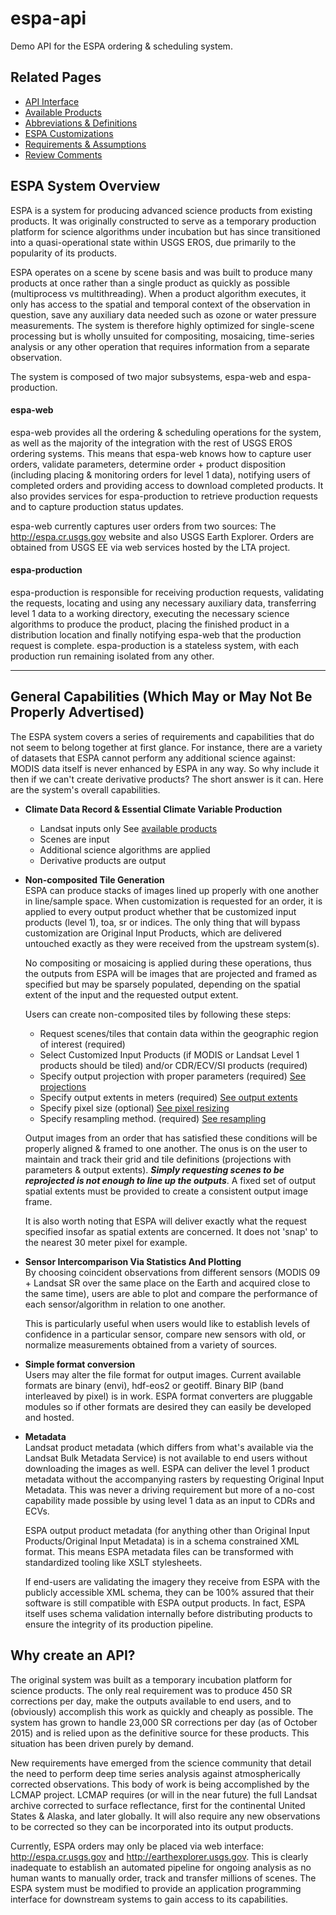 # espa-api
Demo API for the ESPA ordering & scheduling system.  

## Related Pages
* [API Interface](docs/API-INTERFACE.md)
* [Available Products](docs/AVAILABLE-PRODUCTS.md)
* [Abbreviations & Definitions](docs/TERMS.md)
* [ESPA Customizations](docs/CUSTOMIZATION.md)
* [Requirements & Assumptions](docs/API-REQUIREMENTS.md)
* [Review Comments](docs/REVIEW-COMMENTS.md)


## ESPA System Overview
ESPA is a system for producing advanced science products from existing products. It was originally constructed to serve as a temporary production platform for science algorithms under incubation but has since transitioned into a quasi-operational state within USGS EROS, due primarily to the popularity of its products.

ESPA operates on a scene by scene basis and was built to produce many products at once rather than a single product as quickly as possible (multiprocess vs multithreading).  When a product algorithm executes, it only has access to the spatial and temporal context of the observation in question, save any auxiliary data needed such as ozone or water pressure measurements.  The system is therefore highly optimized for single-scene processing but is wholly unsuited for compositing, mosaicing, time-series analysis or any other operation that requires information from a separate observation.

The system is composed of two major subsystems, espa-web and espa-production.

#### espa-web
espa-web provides all the ordering & scheduling operations for the system, as well as the majority of the integration with the rest of USGS EROS ordering systems.  This means that espa-web knows how to capture user orders, validate parameters, determine order + product disposition (including placing & monitoring orders for level 1 data), notifying users of completed orders and providing access to download completed products.  It also provides services for espa-production to retrieve production requests and to capture production status updates.

espa-web currently captures user orders from two sources: The http://espa.cr.usgs.gov website and also USGS Earth Explorer.  Orders are obtained from USGS EE via web services hosted by the LTA project.

#### espa-production
espa-production is responsible for receiving production requests, validating the requests, locating and using any necessary auxiliary data, transferring level 1 data to a working directory, executing the necessary science algorithms to produce the product, placing the finished product in a distribution location and finally notifying espa-web that the production request is complete.  espa-production is a stateless system, with each production run remaining isolated from any other.

---

## General Capabilities (Which May or May Not Be Properly Advertised)
The ESPA system covers a series of requirements and capabilities that do not seem to belong together at first glance.  For instance, there are a variety of datasets that ESPA cannot perform any additional science against:  MODIS data itself is never enhanced by ESPA in any way.  So why include it then if we can't create derivative products?  The short answer is it can.  Here are the system's overall capabilities.

* **Climate Data Record & Essential Climate Variable Production**
  * Landsat inputs only See [available products](docs/AVAILABLE_PRODUCTS.md)
  * Scenes are input
  * Additional science algorithms are applied
  * Derivative products are output
  
* **Non-composited Tile Generation**  
  ESPA can produce stacks of images lined up properly with one another in line/sample space.  When customization is requested for an order, it is applied to every output product whether that be customized input products (level 1), toa, sr or indices.  The only thing that will bypass customization are Original Input Products, which are delivered untouched exactly as they were received from the upstream system(s).

  No compositing or mosaicing is applied during these operations, thus the outputs from ESPA will be images that are projected and framed as specified but may be sparsely populated, depending on the spatial extent of the input and the requested output extent.

  Users can create non-composited tiles by following these steps:
  * Request scenes/tiles that contain data within the geographic region of interest (required)
  * Select Customized Input Products (if MODIS or Landsat Level 1 products should be tiled) and/or CDR/ECV/SI products (required)
  * Specify output projection with proper parameters (required) [See projections](docs/CUSTOMIZATION.md)  
  * Specify output extents in meters (required) [See output extents](docs/CUSTOMIZATION.md)  
  * Specify pixel size (optional) [See pixel resizing](docs/CUSTOMIZATION.md)  
  * Specify resampling method. (required) [See resampling](docs/CUSTOMIZATION.md)  
   
  Output images from an order that has satisfied these conditions will be properly aligned & framed to one another. 
  The onus is on the user to maintain and track their grid and tile definitions (projections with parameters & output extents).  **_Simply requesting scenes to be reprojected is not enough to line up the outputs_**.  A fixed set of output spatial extents must be provided to create a consistent output image frame.

  It is also worth noting that ESPA will deliver exactly what the request specified insofar as spatial extents are concerned.  It does not 'snap' to the nearest 30 meter pixel for example.

* **Sensor Intercomparison Via Statistics And Plotting**  
  By choosing coincident observations from different sensors (MODIS 09 + Landsat SR over the same place on the Earth and acquired close to the same time), users are able to plot and compare the performance of each sensor/algorithm in relation to one another.  

  This is particularly useful when users would like to establish levels of confidence in a particular sensor, compare new sensors with old, or normalize measurements obtained from a variety of sources.
   
* **Simple format conversion**  
  Users may alter the file format for output images. Current available formats are binary (envi), hdf-eos2 or geotiff.  Binary BIP (band interleaved by pixel) is in work.  ESPA format converters are pluggable modules so if other formats are desired they can easily be developed and hosted.
   
* **Metadata**  
  Landsat product metadata (which differs from what's available via the Landsat Bulk Metadata Service) is not available to end users without downloading the images as well.  ESPA can deliver the level 1 product metadata without the accompanying rasters by requesting Original Input Metadata.  This was never a driving requirement but more of a no-cost capability made possible by using level 1 data as an input to CDRs and ECVs.

  ESPA output product metadata (for anything other than Original Input Products/Original Input Metadata) is in a schema constrained XML format.  This means ESPA metadata files can be transformed with standardized tooling like XSLT stylesheets.
  
  If end-users are validating the imagery they receive from ESPA with the publicly accessible XML schema, they can be 100% assured that their software is still compatible with ESPA output products.  In fact, ESPA itself uses schema validation internally before distributing products to ensure the integrity of its production pipeline.

## Why create an API?
The original system was built as a temporary incubation platform for science products.  The only real requirement was to produce 450 SR corrections per day, make the outputs available to end users, and to (obviously) accomplish this work as quickly and cheaply as possible.  The system has grown to handle 23,000 SR corrections per day (as of October 2015) and is relied upon as the definitive source for these products.  This situation has been driven purely by demand.

New requirements have emerged from the science community that detail the need to perform deep time series analysis against atmospherically corrected observations.  This body of work is being accomplished by the LCMAP project.  LCMAP requires (or will in the near future) the full Landsat archive corrected to surface reflectance, first for the continental United States & Alaska, and later globally.  It will also require any new observations to be corrected so they can be incorporated into its output products.

Currently, ESPA orders may only be placed via web interface: http://espa.cr.usgs.gov and http://earthexplorer.usgs.gov.  This is clearly inadequate to establish an automated pipeline for ongoing analysis as no human wants to manually order, track and transfer millions of scenes. The ESPA system must be modified to provide an application programming interface for downstream systems to gain access to its capabilities.
